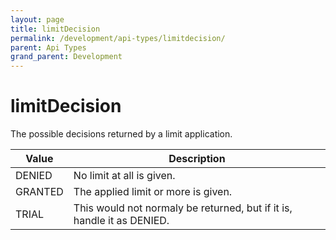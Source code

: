 ```yaml
---
layout: page
title: limitDecision
permalink: /development/api-types/limitdecision/
parent: Api Types
grand_parent: Development
---
```




# limitDecision 
The possible decisions returned by a limit application.

| Value   | Description                                                            |
|---------|------------------------------------------------------------------------|
| DENIED  | No limit at all is given.                                              |
| GRANTED | The applied limit or more is given.                                    |
| TRIAL   | This would not normaly be returned, but if it is, handle it as DENIED. |

